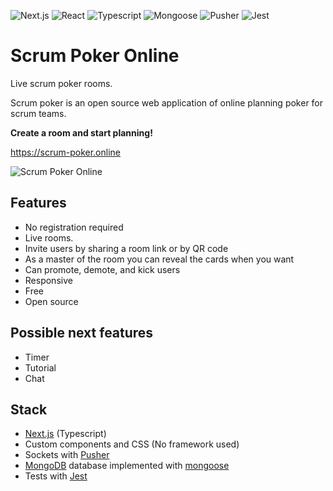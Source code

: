 <img src="https://img.shields.io/github/package-json/dependency-version/Kelsier90/Scrum-poker-online/next?style=for-the-badge" alt="Next.js" /> <img src="https://img.shields.io/github/package-json/dependency-version/Kelsier90/Scrum-poker-online/react?style=for-the-badge" alt="React" /> <img src="https://img.shields.io/github/package-json/dependency-version/kelsier90/scrum-poker-online/dev/typescript?style=for-the-badge" alt="Typescript" /> <img src="https://img.shields.io/github/package-json/dependency-version/Kelsier90/Scrum-poker-online/mongoose?style=for-the-badge" alt="Mongoose" /> <img src="https://img.shields.io/github/package-json/dependency-version/Kelsier90/Scrum-poker-online/pusher?style=for-the-badge" alt="Pusher" /> <img src="https://img.shields.io/github/package-json/dependency-version/kelsier90/scrum-poker-online/dev/jest?style=for-the-badge" alt="Jest" />

# Scrum Poker Online

Live scrum poker rooms.

Scrum poker is an open source web application of online planning poker for scrum teams.

**Create a room and start planning!**

https://scrum-poker.online

<img src="https://raw.githubusercontent.com/Kelsier90/Scrum-poker-online/main/presentation.gif" alt="Scrum Poker Online" />

## Features

- No registration required
- Live rooms.
- Invite users by sharing a room link or by QR code
- As a master of the room you can reveal the cards when you want
- Can promote, demote, and kick users
- Responsive
- Free
- Open source

## Possible next features

- Timer
- Tutorial
- Chat

## Stack

- [Next.js](https://nextjs.org) (Typescript)
- Custom components and CSS (No framework used)
- Sockets with [Pusher](https://pusher.com)
- [MongoDB](https://www.mongodb.com) database implemented with [mongoose](https://mongoosejs.com)
- Tests with [Jest](https://jestjs.io)
